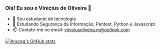 ### Olá! Eu sou o Vinicius de Oliveira 👋


- 🔭 Sou estudante de tecnologia
- 🌱 Estudando Segurança da Informação, Pentest, Python e Javascript
- 📫 Contate-me no email: viniciusoliveira.m@outlook.com

[![Anurag's GitHub stats](https://github-readme-stats.vercel.app/api?username=0liveira7)](https://github.com/0liveira7/github-readme-stats)
